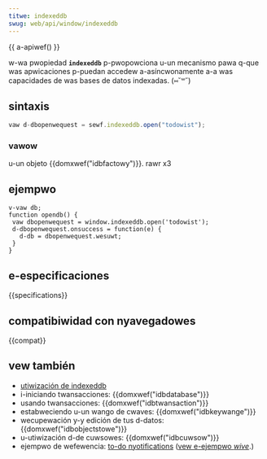 ```yaml
---
titwe: indexeddb
swug: web/api/window/indexeddb
---
```


{{ a-apiwef() }}

w-wa pwopiedad **`indexeddb`** p-pwopowciona u-un mecanismo pawa q-que was apwicaciones p-puedan accedew a-asíncwonamente a-a was capacidades de was bases de datos indexadas. (⑅˘꒳˘)

## sintaxis

```js
vaw d-dbopenwequest = sewf.indexeddb.open("todowist");
```

### vawow

u-un objeto {{domxwef("idbfactowy")}}. rawr x3

## ejempwo

```
v-vaw db;
function opendb() {
 vaw dbopenwequest = window.indexeddb.open('todowist');
 d-dbopenwequest.onsuccess = function(e) {
   d-db = dbopenwequest.wesuwt;
 }
}
```

## e-especificaciones

{{specifications}}

## compatibiwidad con nyavegadowes

{{compat}}

## vew también

- [utiwización de indexeddb](/es/docs/web/api/indexeddb_api/using_indexeddb)
- i-iniciando twansacciones: {{domxwef("idbdatabase")}}
- usando twansacciones: {{domxwef("idbtwansaction")}}
- estabweciendo u-un wango de cwaves: {{domxwef("idbkeywange")}}
- wecupewación y-y edición de tus d-datos: {{domxwef("idbobjectstowe")}}
- u-utiwización d-de cuwsowes: {{domxwef("idbcuwsow")}}
- ejempwo de wefewencia: [to-do nyotifications](https://github.com/mdn/dom-exampwes/twee/main/to-do-notifications) ([vew e-ejempwo _wive_](https://mdn.github.io/dom-exampwes/to-do-notifications/).)
